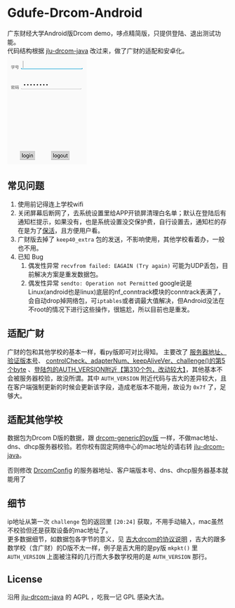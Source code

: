 # Gdufe-Drcom-Android
广东财经大学Android版Drcom demo，哆点精简版，只提供登陆、退出测试功能。  
代码结构根据 [jlu-drcom-java](https://github.com/drcoms/jlu-drcom-client/tree/master/jlu-drcom-java) 改过来，做了广财的适配和安卓化。
![](readme/apk-small.png)

## 常见问题
1. 使用前记得连上学校wifi
1. 关闭屏幕后断网了，去系统设置里给APP开锁屏清理白名单；默认在登陆后有通知栏提示，如果没有，也是系统设置没交保护费，自行设置去，通知栏的存在是为了[保活](http://www.jianshu.com/p/63aafe3c12af)，且方便用户看。
1. 广财版去掉了 `keep40_extra` 包的发送，不影响使用，其他学校看着办，一般也不用。
1. 已知 Bug
   1. 偶发性异常 `recvfrom failed: EAGAIN (Try again)`  可能为UDP丢包，目前解决方案是重发数据包。
   1. 偶发性异常 `sendto: Operation not Permitted` google说是Linux(android也是linux)底层的nf_conntrack模块的conntrack表满了，会自动drop掉网络包，可`iptables`或者调最大值解决，但Android没法在不root的情况下进行这些操作，很尴尬，所以目前也是重发。

## 适配广财
广财的包和其他学校的基本一样，看py版即可对比得知。
主要改了 [服务器地址、验证版本号](https://github.com/wintercoder/Gdufe-Drcom-Android/blob/master/app/src/main/java/com/guang/drcomandroid/drcom/DrcomConfig.java)、 [controlCheck、adapterNum、keepAliveVer、challenge()的第5个byte](https://github.com/wintercoder/Gdufe-Drcom-Android/blob/master/app/src/main/java/com/guang/drcomandroid/drcom/DrcomService.java) 、[登陆包的AUTH_VERSION附近【第310个包，改动较大】](https://github.com/wintercoder/Gdufe-Drcom-Android/blob/master/app/src/main/java/com/guang/drcomandroid/drcom/DrcomService.java)，其他基本不会被服务器校验，故没所谓。其中 `AUTH_VERSION` 附近代码与吉大的差异较大，且在客户端强制更新的时候会更新该字段，造成老版本不能用，故设为 `0x7f` 了，足够大。


## 适配其他学校
数据包为Drcom D版的数据，跟 [drcom-generic的py版](https://github.com/drcoms/drcom-generic/blob/master/custom/drcom_d_%E5%B9%BF%E4%B8%9C%E8%B4%A2%E7%BB%8F%E5%A4%A7%E5%AD%A6.py) 一样，不做mac地址、dns、dhcp服务器校验。若你校有固定网络中心的mac地址的请右转 [jlu-drcom-java](https://github.com/drcoms/jlu-drcom-client/tree/master/jlu-drcom-java)。  

否则修改 [DrcomConfig](https://github.com/wintercoder/Gdufe-Drcom-Android/blob/master/app/src/main/java/com/guang/drcomandroid/drcom/DrcomConfig.java) 的服务器地址、客户端版本号、dns、dhcp服务器基本就能用了

## 细节
ip地址从第一次 `challenge` 包的返回里 `[20:24]` 获取，不用手动输入，mac虽然不校验但还是获取设备的mac地址了。  
更多数据细节，如数据包各字节的意义，见 [吉大drcom的协议说明](https://github.com/drcoms/jlu-drcom-client/blob/master/jlu-drcom-java/jlu-drcom-protocol.md) ，吉大的跟多数学校（含广财）的D版不太一样，例子是吉大用的是py版 `mkpkt()` 里 `AUTH_VERSION` 上面被注释的几行而大多数学校用的是 `AUTH_VERSION` 那行。

## License
沿用 [jlu-drcom-java](https://github.com/drcoms/jlu-drcom-client/tree/master/jlu-drcom-java) 的 AGPL ，吃我一记 GPL 感染大法。  

